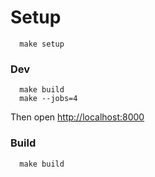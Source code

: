 # Setup

```
  make setup
```

### Dev

```
  make build
  make --jobs=4
```

Then open <http://localhost:8000>

### Build

```
  make build
```
